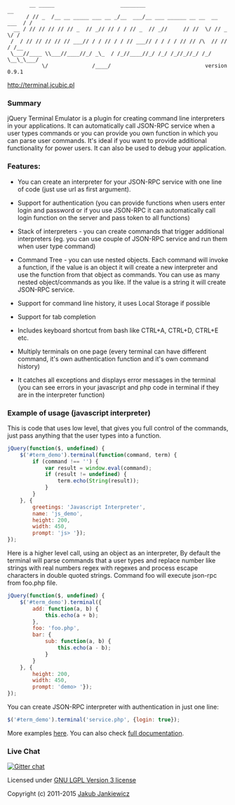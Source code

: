 ```
       __ _____                     ________                              __
      / // _  /__ __ _____ ___ __ _/__  ___/__ ___ ______ __ __  __ ___  / /
  __ / // // // // // _  // _// // / / // _  // _//     // //  \/ // _ \/ /
 /  / // // // // // ___// / / // / / // ___// / / / / // // /\  // // / /__
 \___//____ \\___//____//_/ _\_  / /_//____//_/ /_/ /_//_//_/ /_/ \__\_\___/
           \/              /____/                              version 0.9.1
```
http://terminal.jcubic.pl

### Summary

jQuery Terminal Emulator is a plugin for creating command line interpreters in
your applications. It can automatically call JSON-RPC service when a user types
commands or you can provide you own function in which you can parse user
commands. It's ideal if you want to provide additional functionality for power
users. It can also be used to debug your application.

### Features:

* You can create an interpreter for your JSON-RPC service with one line
  of code (just use url as first argument).

* Support for authentication (you can provide functions when users enter
  login and password or if you use JSON-RPC it can automatically call
  login function on the server and pass token to all functions)

* Stack of interpreters - you can create commands that trigger additional
  interpreters (eg. you can use couple of JSON-RPC service and run them
  when user type command)

* Command Tree - you can use nested objects. Each command will invoke a
  function, if the value is an object it will create a new interpreter and
  use the function from that object as commands. You can use as many nested
  object/commands as you like. If the value is a string it will create
  JSON-RPC service.

* Support for command line history, it uses Local Storage if possible

* Support for tab completion

* Includes keyboard shortcut from bash like CTRL+A, CTRL+D, CTRL+E etc.

* Multiply terminals on one page (every terminal can have different
  command, it's own authentication function and it's own command history)

* It catches all exceptions and displays error messages in the terminal
  (you can see errors in your javascript and php code in terminal if they
  are in the interpreter function)

### Example of usage (javascript interpreter)

This is code that uses low level, that gives you full control of the commands,
just pass anything that the user types into a function.

```javascript
jQuery(function($, undefined) {
    $('#term_demo').terminal(function(command, term) {
        if (command !== '') {
            var result = window.eval(command);
            if (result != undefined) {
                term.echo(String(result));
            }
        }
    }, {
        greetings: 'Javascript Interpreter',
        name: 'js_demo',
        height: 200,
        width: 450,
        prompt: 'js> '});
});
```

Here is a higher level call, using an object as an interpreter, By default the terminal will
parse commands that a user types and replace number like strings with real numbers
regex with regexes and process escape characters in double quoted strings.
Command foo will execute json-rpc from foo.php file.

```javascript
jQuery(function($, undefined) {
    $('#term_demo').terminal({
        add: function(a, b) {
            this.echo(a + b);
        },
        foo: 'foo.php',
        bar: {
            sub: function(a, b) {
                this.echo(a - b);
            }
        }
    }, {
        height: 200,
        width: 450,
        prompt: 'demo> '});
});
```

You can create JSON-RPC interpreter with authentication in just one line:

```javascript
$('#term_demo').terminal('service.php', {login: true});
```

More examples [here](http://terminal.jcubic.pl/examples.php). You can also check
[full documentation](http://terminal.jcubic.pl/api_reference.php).

### Live Chat

[![Gitter chat](https://badges.gitter.im/jcubic/jquery.terminal.png)](https://gitter.im/jcubic/jquery.terminal)


Licensed under [GNU LGPL Version 3 license](http://www.gnu.org/licenses/lgpl.html)

Copyright (c) 2011-2015 [Jakub Jankiewicz](http://jcubic.pl)
